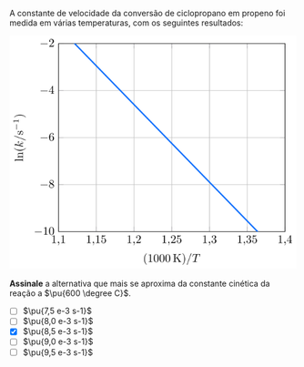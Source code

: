 A constante de velocidade da conversão de ciclopropano em propeno foi medida em várias temperaturas, com os seguintes resultados:

![Ln por in de t.](3E05-1P.svg)

**Assinale** a alternativa que mais se aproxima da constante cinética da reação a $\pu{600 \degree C}$.

- [ ] $\pu{7,5 e-3 s-1}$
- [ ] $\pu{8,0 e-3 s-1}$
- [x] $\pu{8,5 e-3 s-1}$
- [ ] $\pu{9,0 e-3 s-1}$
- [ ] $\pu{9,5 e-3 s-1}$
